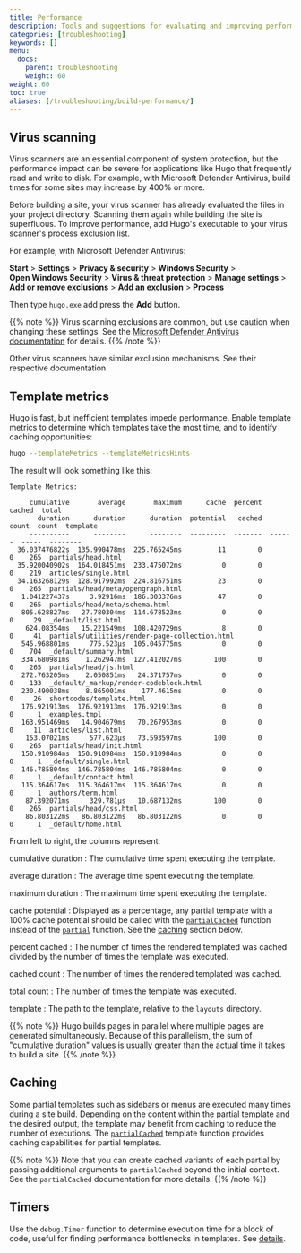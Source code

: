 ```yaml
---
title: Performance
description: Tools and suggestions for evaluating and improving performance.
categories: [troubleshooting]
keywords: []
menu:
  docs:
    parent: troubleshooting
    weight: 60
weight: 60
toc: true
aliases: [/troubleshooting/build-performance/]
---
```


## Virus scanning

Virus scanners are an essential component of system protection, but the performance impact can be severe for applications like Hugo that frequently read and write to disk. For example, with Microsoft Defender Antivirus, build times for some sites may increase by 400% or more.

Before building a site, your virus scanner has already evaluated the files in your project directory. Scanning them again while building the site is superfluous. To improve performance, add Hugo's executable to your virus scanner's process exclusion list.

For example, with Microsoft Defender Antivirus:

**Start**&nbsp;> **Settings**&nbsp;> **Privacy&nbsp;&&nbsp;security**&nbsp;> **Windows&nbsp;Security**&nbsp;> **Open&nbsp;Windows&nbsp;Security**&nbsp;> **Virus&nbsp;&&nbsp;threat&nbsp;protection**&nbsp;> **Manage&nbsp;settings**&nbsp;> **Add&nbsp;or&nbsp;remove&nbsp;exclusions**&nbsp;> **Add&nbsp;an&nbsp;exclusion**&nbsp;> **Process**

Then type `hugo.exe` add press the **Add** button.

{{% note %}}
Virus scanning exclusions are common, but use caution when changing these settings. See the [Microsoft Defender Antivirus documentation](https://support.microsoft.com/en-us/topic/how-to-add-a-file-type-or-process-exclusion-to-windows-security-e524cbc2-3975-63c2-f9d1-7c2eb5331e53) for details.
{{% /note %}}

Other virus scanners have similar exclusion mechanisms. See their respective documentation.

## Template metrics

Hugo is fast, but inefficient templates impede performance. Enable template metrics to determine which templates take the most time, and to identify caching opportunities:

```sh
hugo --templateMetrics --templateMetricsHints
```

The result will look something like this:

```text
Template Metrics:

     cumulative       average       maximum      cache  percent  cached  total  
       duration      duration      duration  potential   cached   count  count  template
     ----------      --------      --------  ---------  -------  ------  -----  --------
  36.037476822s  135.990478ms  225.765245ms         11        0       0    265  partials/head.html
  35.920040902s  164.018451ms  233.475072ms          0        0       0    219  articles/single.html
  34.163268129s  128.917992ms  224.816751ms         23        0       0    265  partials/head/meta/opengraph.html
   1.041227437s     3.92916ms  186.303376ms         47        0       0    265  partials/head/meta/schema.html
   805.628827ms   27.780304ms  114.678523ms          0        0       0     29  _default/list.html
    624.08354ms   15.221549ms  108.420729ms          8        0       0     41  partials/utilities/render-page-collection.html
   545.968801ms     775.523µs  105.045775ms          0        0       0    704  _default/summary.html
   334.680981ms    1.262947ms  127.412027ms        100        0       0    265  partials/head/js.html
   272.763205ms    2.050851ms   24.371757ms          0        0       0    133  _default/_markup/render-codeblock.html
   230.490038ms    8.865001ms    177.4615ms          0        0       0     26  shortcodes/template.html
   176.921913ms  176.921913ms  176.921913ms          0        0       0      1  examples.tmpl
   163.951469ms   14.904679ms   70.267953ms          0        0       0     11  articles/list.html
    153.07021ms     577.623µs   73.593597ms        100        0       0    265  partials/head/init.html
   150.910984ms  150.910984ms  150.910984ms          0        0       0      1  _default/single.html
   146.785804ms  146.785804ms  146.785804ms          0        0       0      1  _default/contact.html
   115.364617ms  115.364617ms  115.364617ms          0        0       0      1  authors/term.html
    87.392071ms     329.781µs   10.687132ms        100        0       0    265  partials/head/css.html
    86.803122ms   86.803122ms   86.803122ms          0        0       0      1  _default/home.html
```

From left to right, the columns represent:

cumulative duration
: The cumulative time spent executing the template.

average duration
: The average time spent executing the template.

maximum duration
: The maximum time spent executing the template.

cache potential
: Displayed as a percentage, any partial template with a 100% cache potential should be called with the [`partialCached`] function instead of the [`partial`] function. See the [caching](#caching) section below.

percent cached
: The number of times the rendered templated was cached divided by the number of times the template was executed.

cached count
: The number of times the rendered templated was cached.

total count
: The number of times the template was executed.

template
: The path to the template, relative to the `layouts` directory.

[`partial`]: /functions/partials/include/
[`partialCached`]: /functions/partials/includecached/

{{% note %}}
Hugo builds pages in parallel where multiple pages are generated simultaneously. Because of this parallelism, the sum of "cumulative duration" values is usually greater than the actual time it takes to build a site.
{{% /note %}}

## Caching

Some partial templates such as sidebars or menus are executed many times during a site build. Depending on the content within the partial template and the desired output, the template may benefit from caching to reduce the number of executions. The [`partialCached`] template function provides caching capabilities for partial templates.

{{% note %}}
Note that you can create cached variants of each partial by passing additional arguments to `partialCached` beyond the initial context. See the `partialCached` documentation for more details.
{{% /note %}}

## Timers

Use the `debug.Timer` function to determine execution time for a block of code, useful for finding performance bottlenecks in templates. See&nbsp;[details](/functions/debug/timer/).
